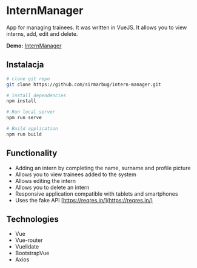 # InternManager
App for managing trainees. It was written in VueJS. It allows you to view interns, add, edit and delete.

**Demo:** [InternManager](https://gracious-elion-205222.netlify.com)

## Instalacja
``` bash
# clone git repo
git clone https://github.com/sirmarbug/intern-manager.git

# install dependencies
npm install

# Run local server
npm run serve

# Build application
npm run build
```

## Functionality
* Adding an intern by completing the name, surname and profile picture
* Allows you to view trainees added to the system
* Allows editing the intern
* Allows you to delete an intern
* Responsive application compatible with tablets and smartphones
* Uses the fake API [https://reqres.in/](https://reqres.in/)


## Technologies
* Vue
* Vue-router
* Vuelidate
* BootstrapVue
* Axios